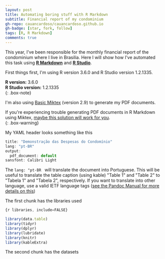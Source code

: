```yaml
---
layout: post
title: Automating boring stuff with R Markdown
subtitle: Financial report of my condominium
gh-repo: cauancardoso/cauancardoso.github.io
gh-badge: [star, fork, follow]
tags: [R, R Markdown]
comments: true
---
```


This year, I've been responsible for the monthly financial report of the condominium where I live in Brasilia. Here I will show how I've automated this task using [**R Markdown**](https://rmarkdown.rstudio.com/) and [**R Studio**](https://www.rstudio.com/).

First things first, I'm using R version 3.6.0 and R Studio version 1.2.1335.

**R version:** 3.6.0  
**R Studio version:** 1.2.1335  
{: .box-note}

I'm also using [Basic Miktex](https://miktex.org/) (version 2.9) to generate my PDF documents. 

If you're experiencing trouble generating PDF documents in R Markdown using Miktex, [maybe this solution will work for you](https://tex.stackexchange.com/questions/27138/how-can-i-fix-the-error-gui-framework-cannot-be-initialized-with-texniccenter).  
{: .box-warning}

My YAML header looks something like this

```javascript
title: "Demonstração das Despesas do Condomínio"
lang: "pt-BR"
output:
  pdf_document: default
sansfont: Calibri Light
```
The ```lang: "pt-BR ``` will translate the document into Portuguese. This will be useful to translate the table caption (using kable) "Table 1" and "Table 2" to "Tabela 1" and "Tabela 2", respectively. If you want to translate into other language, use a valid IETF language tags ([see the Pandoc Manual for more details on this](https://pandoc.org/MANUAL.html#language-variables))

The first chunk has the libraries used

```javascript
{r libraries, include=FALSE}

library(data.table)
library(tidyr)
library(dplyr)
library(lubridate)
library(knitr)
library(kableExtra)

```
The second chunk has the datasets 
